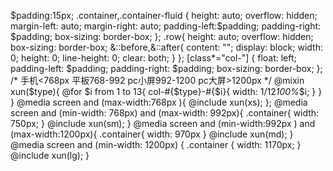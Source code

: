 $padding:15px;
.container,.container-fluid {
  height: auto;
  overflow: hidden;
  margin-left: auto;
  margin-right: auto;
  padding-left:$padding;
  padding-right: $padding;
  box-sizing: border-box;
};
.row{
  height: auto;
  overflow: hidden;
  box-sizing: border-box;
  &::before,&::after{
    content: "";
    display: block;
    width: 0;
    height: 0;
    line-height: 0;
    clear: both;
  }
};
[class*="col-"] {
  float: left;
  padding-left: $padding;
  padding-right: $padding;
  box-sizing: border-box;
};
/* 手机<768px
平板768-992
pc小屏992-1200
pc大屏>1200px */
@mixin xun($type){
  @for $i from 1 to 13{
    col-#{$type}-#{$i}{
    width: 1/12*100%*$i;
    }
  }
}
@media screen and (max-width:768px ){
  @include xun(xs);
};
@media screen and (min-width: 768px) and (max-width: 992px){
  .container{
    width: 750px;
  }
  @include xun(sm);
}
@media screen and (min-width:992px ) and (max-width:1200px){
  .container{
    width: 970px
  }
  @include xun(md);
}
@media screen and (min-width: 1200px) {
  .container {
    width: 1170px;
  }
  @include xun(lg);
}
